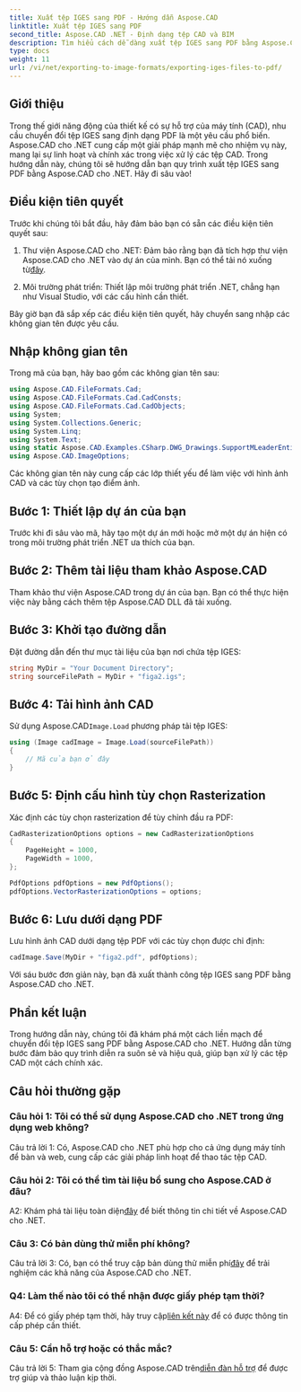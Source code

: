 ```yaml
---
title: Xuất tệp IGES sang PDF - Hướng dẫn Aspose.CAD
linktitle: Xuất tệp IGES sang PDF
second_title: Aspose.CAD .NET - Định dạng tệp CAD và BIM
description: Tìm hiểu cách dễ dàng xuất tệp IGES sang PDF bằng Aspose.CAD cho .NET. Làm theo hướng dẫn từng bước của chúng tôi để thao tác chính xác với tệp CAD.
type: docs
weight: 11
url: /vi/net/exporting-to-image-formats/exporting-iges-files-to-pdf/
---
```

## Giới thiệu

Trong thế giới năng động của thiết kế có sự hỗ trợ của máy tính (CAD), nhu cầu chuyển đổi tệp IGES sang định dạng PDF là một yêu cầu phổ biến. Aspose.CAD cho .NET cung cấp một giải pháp mạnh mẽ cho nhiệm vụ này, mang lại sự linh hoạt và chính xác trong việc xử lý các tệp CAD. Trong hướng dẫn này, chúng tôi sẽ hướng dẫn bạn quy trình xuất tệp IGES sang PDF bằng Aspose.CAD cho .NET. Hãy đi sâu vào!

## Điều kiện tiên quyết

Trước khi chúng tôi bắt đầu, hãy đảm bảo bạn có sẵn các điều kiện tiên quyết sau:

1.  Thư viện Aspose.CAD cho .NET: Đảm bảo rằng bạn đã tích hợp thư viện Aspose.CAD cho .NET vào dự án của mình. Bạn có thể tải nó xuống từ[đây](https://releases.aspose.com/cad/net/).

2. Môi trường phát triển: Thiết lập môi trường phát triển .NET, chẳng hạn như Visual Studio, với các cấu hình cần thiết.

Bây giờ bạn đã sắp xếp các điều kiện tiên quyết, hãy chuyển sang nhập các không gian tên được yêu cầu.

## Nhập không gian tên

Trong mã của bạn, hãy bao gồm các không gian tên sau:

```csharp
using Aspose.CAD.FileFormats.Cad;
using Aspose.CAD.FileFormats.Cad.CadConsts;
using Aspose.CAD.FileFormats.Cad.CadObjects;
using System;
using System.Collections.Generic;
using System.Linq;
using System.Text;
using static Aspose.CAD.Examples.CSharp.DWG_Drawings.SupportMLeaderEntityForDWGFormat;
using Aspose.CAD.ImageOptions;
```

Các không gian tên này cung cấp các lớp thiết yếu để làm việc với hình ảnh CAD và các tùy chọn tạo điểm ảnh.

## Bước 1: Thiết lập dự án của bạn

Trước khi đi sâu vào mã, hãy tạo một dự án mới hoặc mở một dự án hiện có trong môi trường phát triển .NET ưa thích của bạn.

## Bước 2: Thêm tài liệu tham khảo Aspose.CAD

Tham khảo thư viện Aspose.CAD trong dự án của bạn. Bạn có thể thực hiện việc này bằng cách thêm tệp Aspose.CAD DLL đã tải xuống.

## Bước 3: Khởi tạo đường dẫn

Đặt đường dẫn đến thư mục tài liệu của bạn nơi chứa tệp IGES:

```csharp
string MyDir = "Your Document Directory";
string sourceFilePath = MyDir + "figa2.igs";
```

## Bước 4: Tải hình ảnh CAD

 Sử dụng Aspose.CAD`Image.Load` phương pháp tải tệp IGES:

```csharp
using (Image cadImage = Image.Load(sourceFilePath))
{
    // Mã của bạn ở đây
}
```

## Bước 5: Định cấu hình tùy chọn Rasterization

Xác định các tùy chọn rasterization để tùy chỉnh đầu ra PDF:

```csharp
CadRasterizationOptions options = new CadRasterizationOptions
{
    PageHeight = 1000,
    PageWidth = 1000,
};

PdfOptions pdfOptions = new PdfOptions();
pdfOptions.VectorRasterizationOptions = options;
```

## Bước 6: Lưu dưới dạng PDF

Lưu hình ảnh CAD dưới dạng tệp PDF với các tùy chọn được chỉ định:

```csharp
cadImage.Save(MyDir + "figa2.pdf", pdfOptions);
```

Với sáu bước đơn giản này, bạn đã xuất thành công tệp IGES sang PDF bằng Aspose.CAD cho .NET.

## Phần kết luận

Trong hướng dẫn này, chúng tôi đã khám phá một cách liền mạch để chuyển đổi tệp IGES sang PDF bằng Aspose.CAD cho .NET. Hướng dẫn từng bước đảm bảo quy trình diễn ra suôn sẻ và hiệu quả, giúp bạn xử lý các tệp CAD một cách chính xác.


## Câu hỏi thường gặp

### Câu hỏi 1: Tôi có thể sử dụng Aspose.CAD cho .NET trong ứng dụng web không?

Câu trả lời 1: Có, Aspose.CAD cho .NET phù hợp cho cả ứng dụng máy tính để bàn và web, cung cấp các giải pháp linh hoạt để thao tác tệp CAD.

### Câu hỏi 2: Tôi có thể tìm tài liệu bổ sung cho Aspose.CAD ở đâu?

 A2: Khám phá tài liệu toàn diện[đây](https://reference.aspose.com/cad/net/) để biết thông tin chi tiết về Aspose.CAD cho .NET.

### Câu 3: Có bản dùng thử miễn phí không?

 Câu trả lời 3: Có, bạn có thể truy cập bản dùng thử miễn phí[đây](https://releases.aspose.com/) để trải nghiệm các khả năng của Aspose.CAD cho .NET.

### Q4: Làm thế nào tôi có thể nhận được giấy phép tạm thời?

 A4: Để có giấy phép tạm thời, hãy truy cập[liên kết này](https://purchase.aspose.com/temporary-license/) để có được thông tin cấp phép cần thiết.

### Câu 5: Cần hỗ trợ hoặc có thắc mắc?

Câu trả lời 5: Tham gia cộng đồng Aspose.CAD trên[diễn đàn hỗ trợ](https://forum.aspose.com/c/cad/19) để được trợ giúp và thảo luận kịp thời.